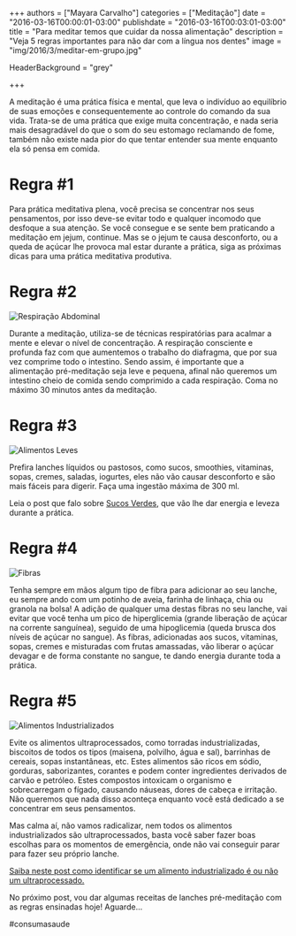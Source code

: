 +++
authors = ["Mayara Carvalho"]
categories = ["Meditação"]
date = "2016-03-16T00:00:01-03:00"
publishdate = "2016-03-16T00:03:01-03:00"
title = "Para meditar temos que cuidar da nossa alimentação"
description = "Veja 5 regras importantes para não dar com a língua nos dentes"
image = "img/2016/3/meditar-em-grupo.jpg"

HeaderBackground = "grey"

+++

A meditação é uma prática física e mental, que leva o indivíduo ao equilíbrio de suas emoções e consequentemente ao controle do comando da sua vida. Trata-se de uma prática que exige muita concentração, e nada seria mais desagradável do que o som do seu estomago reclamando de fome, também não existe nada pior do que tentar entender sua mente enquanto ela só pensa em comida.

# Regra #1

Para prática meditativa plena, você precisa se concentrar nos seus pensamentos, por isso deve-se evitar todo e qualquer incomodo que desfoque a sua atenção. Se você consegue e se sente bem praticando a meditação em jejum, continue. Mas se o jejum te causa desconforto, ou a queda de açúcar lhe provoca mal estar durante a prática, siga as próximas dicas para uma prática meditativa produtiva.

# Regra #2

![Respiração Abdominal](https://s3-sa-east-1.amazonaws.com/blog.autoconexao.org.br/img/2016/01/respiracao-abdominal.jpg)

Durante a meditação, utiliza-se de técnicas respiratórias para acalmar a mente e elevar o nível de concentração. A respiração consciente e profunda faz com que aumentemos o trabalho do diafragma, que por sua vez comprime todo o intestino. Sendo assim, é importante que a alimentação pré-meditação seja leve e pequena, afinal não queremos um intestino cheio de comida sendo comprimido a cada respiração. Coma no máximo 30 minutos antes da meditação.


# Regra #3

![Alimentos Leves](https://s3-sa-east-1.amazonaws.com/blog.autoconexao.org.br/img/2016/01/alimentacao-leve.jpg)

Prefira lanches líquidos ou pastosos, como sucos, smoothies, vitaminas, sopas, cremes, saladas, iogurtes, eles não vão causar desconforto e são mais fáceis para digerir. Faça uma ingestão máxima de 300 ml.


Leia o post que falo sobre [Sucos Verdes][97d885ce], que vão lhe dar energia e leveza durante a prática.

  [97d885ce]: http://blog.autoconexao.org.br/post/2015/09/suco-verde/ "Sucos Verdes"

# Regra #4

![Fibras](https://s3-sa-east-1.amazonaws.com/blog.autoconexao.org.br/img/2016/01/fibras.jpg)

Tenha sempre em mãos algum tipo de fibra para adicionar ao seu lanche, eu sempre ando com um potinho de aveia,  farinha de linhaça, chia ou granola na bolsa! A adição de qualquer uma destas fibras no seu lanche, vai evitar que você tenha um pico de hiperglicemia (grande liberação de açúcar na corrente sanguínea), seguido de uma hipoglicemia (queda brusca dos níveis de açúcar no sangue). As fibras, adicionadas aos sucos, vitaminas, sopas, cremes e misturadas com frutas amassadas, vão liberar o açúcar devagar e de forma constante no sangue, te dando energia durante toda a prática.


# Regra #5

![Alimentos Industrializados](https://s3-sa-east-1.amazonaws.com/blog.autoconexao.org.br/img/2016/01/industrializados.jpg)

Evite os alimentos ultraprocessados, como torradas industrializadas, biscoitos de todos os tipos (maisena, polvilho, água e sal), barrinhas de cereais, sopas instantâneas, etc. Estes alimentos são ricos em sódio, gorduras, saborizantes, corantes e podem conter ingredientes derivados de carvão e petróleo. Estes compostos intoxicam o organismo e sobrecarregam o fígado, causando náuseas, dores de cabeça e irritação. Não queremos que nada disso aconteça enquanto você está dedicado a se concentrar em seus pensamentos.

Mas calma aí, não vamos radicalizar, nem todos os alimentos industrializados são ultraprocessados, basta você saber fazer boas escolhas para os momentos de emergência, onde não vai conseguir parar para fazer seu próprio lanche.

[Saiba neste post como identificar se um alimento industrializado é ou não um ultraprocessado. ](http://blog.autoconexao.org.br/post/2015/10/alimentos-naturais-vs-industrializados-parte-2/)

No próximo post, vou dar algumas receitas de lanches pré-meditação com as regras ensinadas hoje! Aguarde...

#consumasaude
